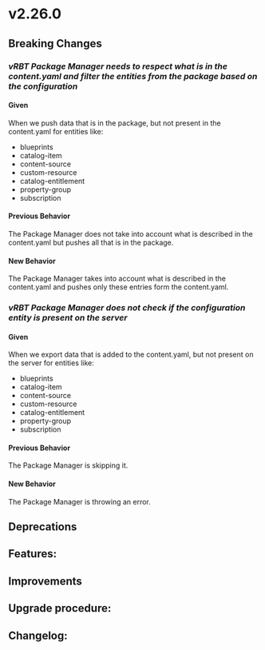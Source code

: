 # v2.26.0



## **Breaking Changes**

### *vRBT Package Manager needs to respect what is in the content.yaml and filter the entities from the package based on the configuration*

#### Given

When we push data that is in the package, but not present in the content.yaml for entities like:

* blueprints
* catalog-item
* content-source
* custom-resource
* catalog-entitlement
* property-group
* subscription
#### Previous Behavior

The Package Manager does not take into account what is described in the content.yaml but pushes all that is in the package.

#### New Behavior

The Package Manager takes into account what is described in the content.yaml and pushes only these entries form the content.yaml.

### *vRBT Package Manager does not check if the configuration entity is present on the server*

#### Given

When we export data that is added to the content.yaml, but not present on the server for entities like:

* blueprints
* catalog-item
* content-source
* custom-resource
* catalog-entitlement
* property-group
* subscription
#### Previous Behavior

The Package Manager is skipping it.

#### New Behavior

The Package Manager is throwing an error.




## Deprecations


## Features:





## Improvements







## Upgrade procedure:

## Changelog:
